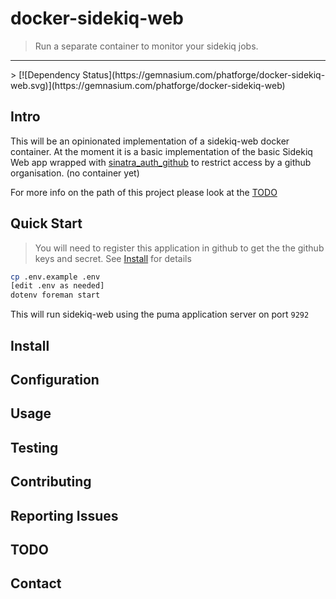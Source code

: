 # docker-sidekiq-web
> Run a separate container to monitor your sidekiq jobs.
<hr>
> [![Dependency Status](https://gemnasium.com/phatforge/docker-sidekiq-web.svg)](https://gemnasium.com/phatforge/docker-sidekiq-web)

## Intro
This will be an opinionated implementation of a sidekiq-web docker container. At the moment it is a basic implementation of the basic Sidekiq Web app wrapped with [sinatra_auth_github](https://github.com/atmos/sinatra_auth_github) to restrict access by a github organisation. (no container yet)

For more info on the path of this project please look at the [TODO](TODO.md)

## Quick Start
> You will need to register this application in github to get the the github keys and secret.
> See [Install](#install) for details

```bash
cp .env.example .env
[edit .env as needed]
dotenv foreman start
```
This will run sidekiq-web using the puma application server on port `9292`

## Install

## Configuration

## Usage

## Testing

## Contributing

## Reporting Issues

## TODO

## Contact
